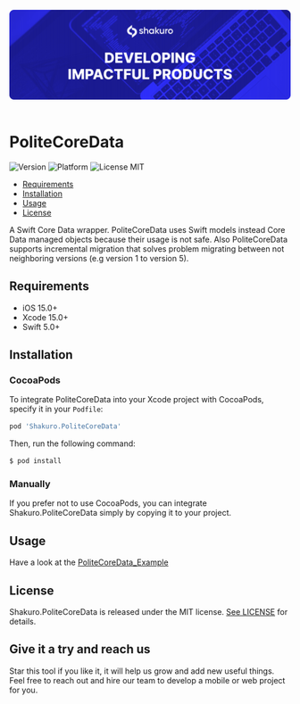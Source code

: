 ![Shakuro PoliteCoreData](title_image.png)
<br><br>
# PoliteCoreData
![Version](https://img.shields.io/badge/version-1.8.0-blue.svg)
![Platform](https://img.shields.io/badge/platform-iOS-lightgrey.svg)
![License MIT](https://img.shields.io/badge/license-MIT-green.svg)

- [Requirements](#requirements)
- [Installation](#installation)
- [Usage](#usage)
- [License](#license)

A Swift Core Data wrapper. PoliteCoreData uses Swift models instead Core Data managed objects because their usage is not safe. Also PoliteCoreData supports incremental migration that solves problem migrating between not neighboring versions (e.g version 1 to version 5).

## Requirements

- iOS 15.0+
- Xcode 15.0+
- Swift 5.0+

## Installation

### CocoaPods

To integrate PoliteCoreData into your Xcode project with CocoaPods, specify it in your `Podfile`:

```ruby
pod 'Shakuro.PoliteCoreData'
```

Then, run the following command:

```bash
$ pod install
```

### Manually

If you prefer not to use CocoaPods, you can integrate Shakuro.PoliteCoreData simply by copying it to your project.

## Usage

Have a look at the [PoliteCoreData_Example](https://github.com/shakurocom/PoliteCoreData/tree/master/PoliteCoreData_Example)

## License

Shakuro.PoliteCoreData is released under the MIT license. [See LICENSE](https://github.com/shakurocom/PoliteCoreData/blob/master/LICENSE.md) for details.

## Give it a try and reach us

Star this tool if you like it, it will help us grow and add new useful things. 
Feel free to reach out and hire our team to develop a mobile or web project for you.

